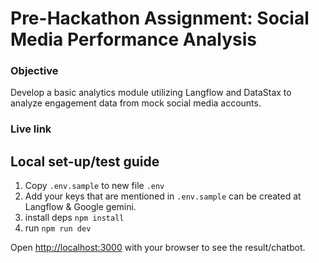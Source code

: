 # Pre-Hackathon Assignment: Social Media Performance Analysis

### Objective

Develop a basic analytics module utilizing Langflow and DataStax to analyze engagement data from mock social media accounts.

### Live link

## Local set-up/test guide

1. Copy `.env.sample` to new file `.env`
2. Add your keys that are mentioned in `.env.sample` can be created at Langflow & Google gemini.
3. install deps `npm install`
4. run `npm run dev`

Open [http://localhost:3000](http://localhost:3000) with your browser to see the result/chatbot.
